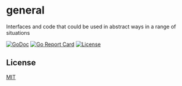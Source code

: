 # general

Interfaces and code that could be used in abstract ways in a range of situations

[![GoDoc](http://img.shields.io/badge/go-documentation-blue.svg)](http://godoc.org/github.com/blbgo/general)
[![Go Report Card](https://goreportcard.com/badge/github.com/blbgo/general)](https://goreportcard.com/report/github.com/blbgo/general)
[![License](http://img.shields.io/badge/license-mit-blue.svg)](https://github.com/blbgo/general/blob/master/LICENSE.txt)

## License

[MIT](https://github.com/blbgo/general/blob/master/LICENSE.txt)
